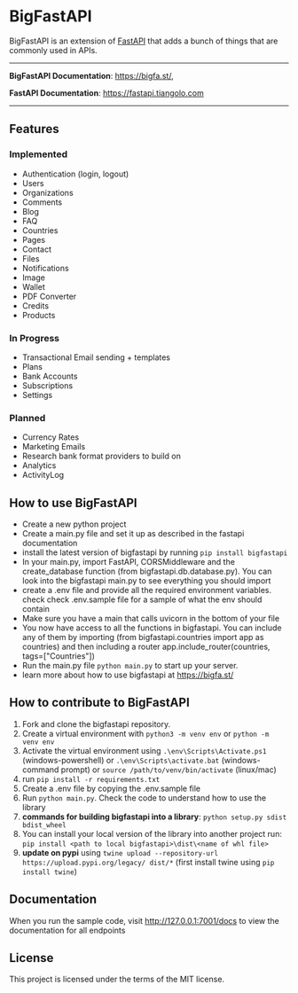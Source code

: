 # BigFastAPI

BigFastAPI is an extension of [FastAPI](https://github.com/tiangolo/fastapi) that adds a bunch of things that are commonly used in APIs.

---
**BigFastAPI Documentation**: <a href="https://bigfa.st/" target="_blank">https://bigfa.st/</a>,

**FastAPI Documentation**: <a href="https://fastapi.tiangolo.com" target="_blank">https://fastapi.tiangolo.com</a>

---

## Features

### Implemented

- Authentication (login, logout)
- Users
- Organizations
- Comments
- Blog
- FAQ
- Countries
- Pages
- Contact
- Files
- Notifications
- Image
- Wallet
- PDF Converter
- Credits
- Products

### In Progress

- Transactional Email sending + templates
- Plans
- Bank Accounts
- Subscriptions
- Settings

### Planned

- Currency Rates
- Marketing Emails
- Research bank format providers to build on
- Analytics
- ActivityLog

## How to use BigFastAPI

- Create a new python project
- Create a main.py file and set it up as described in the fastapi documentation
- install the latest version of bigfastapi by running `pip install bigfastapi`
- In your main.py, import FastAPI, CORSMiddleware and the create_database function (from bigfastapi.db.database.py). 
  You can look into the bigfastapi main.py to see everything you should import
- create a .env file and provide all the required environment variables.
  check check .env.sample file for a sample of what the env should contain
- Make sure you have a main that calls uvicorn in the bottom of your file
- You now have access to all the functions in bigfastapi. You can include any of them by importing (from bigfastapi.countries import app as countries) and then including a router app.include_router(countries, tags=["Countries"])
- Run the main.py file `python main.py` to start up your server. 
- learn more about how to use bigfastapi at <a href="https://bigfa.st/" target="_blank">https://bigfa.st/</a>

## How to contribute to BigFastAPI

1. Fork and clone the bigfastapi repository.
2. Create a virtual environment with `python3 -m venv env` or `python -m venv env`
3. Activate the virtual environment using `.\env\Scripts\Activate.ps1` (windows-powershell) 
    or `.\env\Scripts\activate.bat` (windows-command prompt) or `source /path/to/venv/bin/activate` (linux/mac)
4. run `pip install -r requirements.txt`
5. Create a .env file by copying the .env.sample file
6. Run `python main.py`. Check the code to understand how to use the library
7. **commands for building bigfastapi into a library**: `python setup.py sdist bdist_wheel`
8. You can install your local version of the library into another project run: `pip install <path to local bigfastapi>\dist\<name of whl file>`
9. **update on pypi** using `twine upload --repository-url https://upload.pypi.org/legacy/ dist/*` (first install twine using `pip install twine`)

## Documentation

When you run the sample code, visit <http://127.0.0.1:7001/docs> to view the documentation for all endpoints

## License

This project is licensed under the terms of the MIT license.
